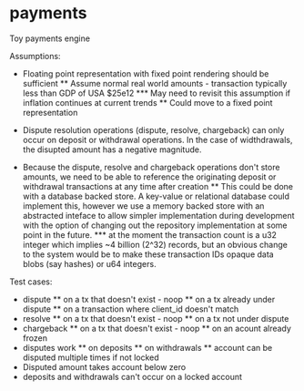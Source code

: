 # payments
Toy payments engine

Assumptions:
* Floating point representation with fixed point rendering should be sufficient
** Assume normal real world amounts - transaction typically less than GDP of USA $25e12
*** May need to revisit this assumption if inflation continues at current trends
** Could move to a fixed point representation

* Dispute resolution operations (dispute, resolve, chargeback) can only occur on deposit or withdrawal operations. In the case of widthdrawals, the disupted amount has a negative magnitude.
* Because the dispute, resolve and chargeback operations don't store amounts, we need to be able to reference the originating deposit or withdrawal transactions at any time after creation
** This could be done with a database backed store. A key-value or relational database could implement this, however we use a memory backed store with an abstracted inteface to allow simpler implementation during development with the option of changing out the repository implementation at some point in the future.
*** at the moment the transaction count is a u32 integer which implies ~4 billion (2^32) records, but an obvious change to the system would be to make these transaction IDs opaque data blobs (say hashes) or u64 integers.


Test cases:
* dispute
** on a tx that doesn't exist - noop
** on a tx already under dispute
** on a transaction where client_id doesn't match
* resolve
** on a tx that doesn't exist - noop
** on a tx not under dispute
* chargeback
** on a tx that doesn't exist - noop
** on an acount already frozen
* disputes work
** on deposits
** on withdrawals
** account can be disputed multiple times if not locked
* Disputed amount takes account below zero
* deposits and withdrawals can't occur on a locked account